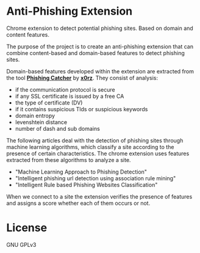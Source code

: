 # Anti-Phishing Extension
Chrome extension to detect potential phishing sites. Based on domain and content features.

The purpose of the project is to create an anti-phishing extension that can combine content-based and domain-based features to detect phishing sites.

Domain-based features developed within the extension are extracted from the tool [**Phishing Catcher**](https://github.com/x0rz/phishing_catcher) by [**x0rz**](https://github.com/x0rz/).
They consist of analysis: 
  * if the communication protocol is secure
  * if any SSL certificate is issued by a free CA
  * the type of certificate (DV)
  * if it contains suspicious Tlds or suspicious keywords
  * domain entropy
  * levenshtein distance
  * number of dash and sub domains

The following articles deal with the detection of phishing sites through machine learning algorithms, which classify a site according to the presence of certain characteristics. The chrome extension uses features extracted from these algorithms to analyze a site.
  * "Machine Learning Approach to Phishing Detection"
  * "Intelligent phishing url detection using association rule mining"
  * "Intelligent Rule based Phishing Websites Classification"
  
When we connect to a site the extension verifies the presence of features and assigns a score whether each of them occurs or not. 



# License

GNU GPLv3
